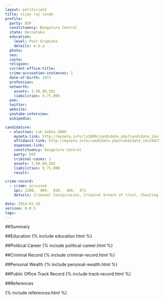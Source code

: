 ```yaml
---
layout: politician2
title: vijay raj singh
profile: 
  party: BSP
  constituency: Bangalore Central
  state: Karnataka
  education: 
    level: Post Graduate
    details: m.b.a
  photo: 
  sex: 
  caste: 
  religion: 
  current-office-title: 
  crime-accusation-instances: 1
  date-of-birth: 1973
  profession: 
  networth: 
    assets: 3,90,80,502
    liabilities: 9,75,000
  pan: 
  twitter: 
  website: 
  youtube-interview: 
  wikipedia: 

candidature: 
  - election: Lok Sabha 2009
    myneta-link: http://myneta.info/ls2009/candidate.php?candidate_id=2447
    affidavit-link: http://myneta.info/candidate.php?candidate_id=2447&scan=original
    expenses-link: 
    constituency: Bangalore Central 
    party: BSP
    criminal-cases: 1
    assets: 3,90,80,502
    liabilities: 9,75,000
    result:  

crime-record: 
  - crime: accussed
    ipc: 120B,  409,  420,  468,  471
    details: Criminal Conspiracies, Criminal breach of trust, Cheating, Forgery, Using as genuine a forged document and under prevention of Corruption Act.Section 13(1)and (2) Criminal misconduct by public Servant and punishment.The court which has taken cognizance: 8th City Civil Court, Chennai, T.N.CCno32/08. 

date: 2014-01-28
version: 0.0.5
tags: 
---
```

##Summary


##Education
{% include education.html %}


##Political Career
{% include political-career.html %}


##Criminal Record
{% include criminal-record.html %}


##Personal Wealth
{% include personal-wealth.html %}


##Public Office Track Record
{% include track-record.html %}


##References


{% include references.html %}